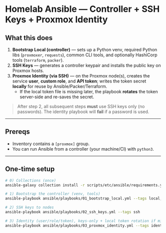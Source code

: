 # Homelab Ansible — Controller + SSH Keys + Proxmox Identity

## What this does
1) **Bootstrap Local (controller)** — sets up a Python venv, required Python libs (`proxmoxer`, `requests`), common CLI tools, and optionally HashiCorp tools (`terraform`, `packer`).
2) **SSH Keys** — generates a controller keypair and installs the public key on Proxmox hosts.
3) **Proxmox Identity (via SSH)** — on the Proxmox node(s), creates the service **user**, **custom role**, and **API token**; writes the token secret **locally** for reuse by Ansible/Packer/Terraform.  
   - If the local token file is missing later, the playbook **rotates** the token server-side and re-saves the secret.

> After step 2, all subsequent steps **must** use SSH keys only (no passwords). The identity playbook will **fail** if a password is used.

---

## Prereqs
- Inventory contains a `[proxmox]` group.
- You can run Ansible from a controller (your machine/CI) with `python3`.

---

## One-time setup

```bash
# 0) Collections (once)
ansible-galaxy collection install -r scripts/etc/ansible/requirements.yml

# 1) Bootstrap the controller (venv, tools)
ansible-playbook ansible/playbooks/01_bootstrap_local.yml --tags local,hashicorp

# 2) SSH keys to nodes
ansible-playbook ansible/playbooks/02_ssh_keys.yml --tags ssh

# 3) Identity (user/role/token), keys-only + local token rotation if missing
ansible-playbook ansible/playbooks/03_proxmox_identity.yml --tags identity
